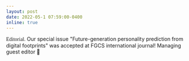 ```yaml
---
layout: post
date: 2022-05-1 07:59:00-0400
inline: true
---
```

<span style="font-family: Copperplate, fantasy;">Editorial.</span> Our special issue "Future-generation personality prediction from digital footprints" was accepted at FGCS international journal! Managing guest editor 🤝

